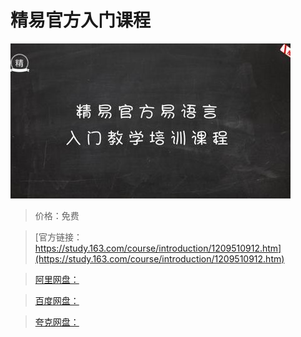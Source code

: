 # 精易官方入门课程

![img](../../../assets/study163/free/a15077a3d250448e89071216ab51f441.jpg)

> 价格：免费

> [官方链接：https://study.163.com/course/introduction/1209510912.htm](https://study.163.com/course/introduction/1209510912.htm)

> [阿里网盘：]()

> [百度网盘：]()

> [夸克网盘：]()
